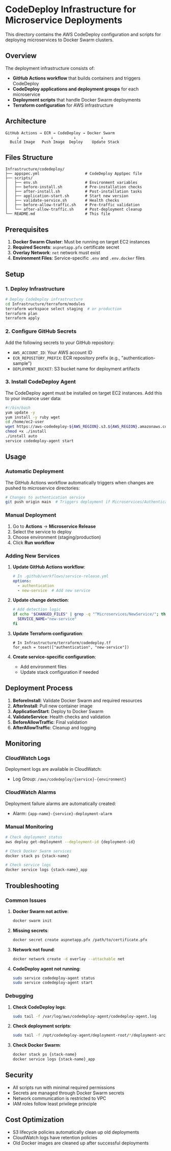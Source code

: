 # CodeDeploy Infrastructure for Microservice Deployments

This directory contains the AWS CodeDeploy configuration and scripts for deploying microservices to Docker Swarm clusters.

## Overview

The deployment infrastructure consists of:
- **GitHub Actions workflow** that builds containers and triggers CodeDeploy
- **CodeDeploy applications and deployment groups** for each microservice
- **Deployment scripts** that handle Docker Swarm deployments
- **Terraform configuration** for AWS infrastructure

## Architecture

```
GitHub Actions → ECR → CodeDeploy → Docker Swarm
     ↓              ↓         ↓           ↓
  Build Image   Push Image  Deploy    Update Stack
```

## Files Structure

```
Infrastructure/codedeploy/
├── appspec.yml                    # CodeDeploy AppSpec file
├── scripts/
│   ├── env.sh                     # Environment variables
│   ├── before-install.sh          # Pre-installation checks
│   ├── after-install.sh           # Post-installation tasks
│   ├── application-start.sh       # Start new version
│   ├── validate-service.sh        # Health checks
│   ├── before-allow-traffic.sh    # Pre-traffic validation
│   └── after-allow-traffic.sh     # Post-deployment cleanup
└── README.md                      # This file
```

## Prerequisites

1. **Docker Swarm Cluster**: Must be running on target EC2 instances
2. **Required Secrets**: `aspnetapp.pfx` certificate secret
3. **Overlay Network**: `net` network must exist
4. **Environment Files**: Service-specific `.env` and `.env.docker` files

## Setup

### 1. Deploy Infrastructure

```bash
# Deploy CodeDeploy infrastructure
cd Infrastructure/terraform/modules
terraform workspace select staging  # or production
terraform plan
terraform apply
```

### 2. Configure GitHub Secrets

Add the following secrets to your GitHub repository:

- `AWS_ACCOUNT_ID`: Your AWS account ID
- `ECR_REPOSITORY_PREFIX`: ECR repository prefix (e.g., "authentication-sample")
- `DEPLOYMENT_BUCKET`: S3 bucket name for deployment artifacts

### 3. Install CodeDeploy Agent

The CodeDeploy agent must be installed on target EC2 instances. Add this to your instance user data:

```bash
#!/bin/bash
yum update -y
yum install -y ruby wget
cd /home/ec2-user
wget https://aws-codedeploy-${AWS_REGION}.s3.${AWS_REGION}.amazonaws.com/latest/install
chmod +x ./install
./install auto
service codedeploy-agent start
```

## Usage

### Automatic Deployment

The GitHub Actions workflow automatically triggers when changes are pushed to microservice directories:

```bash
# Changes to authentication service
git push origin main  # Triggers deployment if Microservices/Authentication/ changed
```

### Manual Deployment

1. Go to **Actions** → **Microservice Release**
2. Select the service to deploy
3. Choose environment (staging/production)
4. Click **Run workflow**

### Adding New Services

1. **Update GitHub Actions workflow**:
   ```yaml
   # In .github/workflows/service-release.yml
   options:
     - authentication
     - new-service  # Add new service
   ```

2. **Update change detection**:
   ```bash
   # Add detection logic
   if echo "$CHANGED_FILES" | grep -q "^Microservices/NewService/"; then
     SERVICE_NAME="new-service"
   fi
   ```

3. **Update Terraform configuration**:
   ```hcl
   # In Infrastructure/terraform/codedeploy.tf
   for_each = toset(["authentication", "new-service"])
   ```

4. **Create service-specific configuration**:
   - Add environment files
   - Update stack configuration if needed

## Deployment Process

1. **BeforeInstall**: Validate Docker Swarm and required resources
2. **AfterInstall**: Pull new container image
3. **ApplicationStart**: Deploy to Docker Swarm
4. **ValidateService**: Health checks and validation
5. **BeforeAllowTraffic**: Final validation
6. **AfterAllowTraffic**: Cleanup and logging

## Monitoring

### CloudWatch Logs

Deployment logs are available in CloudWatch:
- Log Group: `/aws/codedeploy/{service}-{environment}`

### CloudWatch Alarms

Deployment failure alarms are automatically created:
- Alarm: `{app-name}-{service}-deployment-alarm`

### Manual Monitoring

```bash
# Check deployment status
aws deploy get-deployment --deployment-id {deployment-id}

# Check Docker Swarm services
docker stack ps {stack-name}

# Check service logs
docker service logs {stack-name}_app
```

## Troubleshooting

### Common Issues

1. **Docker Swarm not active**:
   ```bash
   docker swarm init
   ```

2. **Missing secrets**:
   ```bash
   docker secret create aspnetapp.pfx /path/to/certificate.pfx
   ```

3. **Network not found**:
   ```bash
   docker network create -d overlay --attachable net
   ```

4. **CodeDeploy agent not running**:
   ```bash
   sudo service codedeploy-agent status
   sudo service codedeploy-agent start
   ```

### Debugging

1. **Check CodeDeploy logs**:
   ```bash
   sudo tail -f /var/log/aws/codedeploy-agent/codedeploy-agent.log
   ```

2. **Check deployment scripts**:
   ```bash
   sudo tail -f /opt/codedeploy-agent/deployment-root/*/deployment-archive/logs/scripts.log
   ```

3. **Check Docker Swarm**:
   ```bash
   docker stack ps {stack-name}
   docker service logs {stack-name}_app
   ```

## Security

- All scripts run with minimal required permissions
- Secrets are managed through Docker Swarm secrets
- Network communication is restricted to VPC
- IAM roles follow least privilege principle

## Cost Optimization

- S3 lifecycle policies automatically clean up old deployments
- CloudWatch logs have retention policies
- Old Docker images are cleaned up after successful deployments 